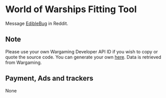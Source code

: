 # World of Warships Fitting Tool
Message [EdibleBug](https://www.reddit.com/user/EdibleBug/) in Reddit.

## Note
Please use your own Wargaming Developer API ID if you wish to copy or quote the source code. You can generate your own [here](https://developers.wargaming.net/). Data is retrieved from Wargaming.

## Payment, Ads and trackers
None
